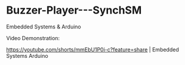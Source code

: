 # Buzzer-Player---SynchSM
Embedded Systems & Arduino

Video Demonstration:

https://youtube.com/shorts/mmEbU1P0i-c?feature=share | Embedded Systems Arduino
